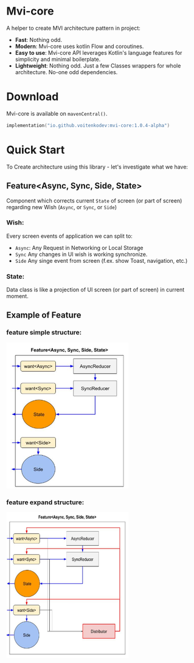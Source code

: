 # **Mvi-core**

A helper to create MVI architecture pattern in project:

- **Fast**: Nothing odd.
- **Modern**: Mvi-core uses kotlin Flow and coroutines.
- **Easy to use**: Mvi-core API leverages Kotlin's language features for simplicity and minimal boilerplate.
- **Lightweight**: Nothing odd. Just a few Classes wrappers for whole architecture. No-one odd dependencies.

# Download
Mvi-core is available on `mavenCentral()`.

```kotlin
implementation("io.github.voitenkodev:mvi-core:1.0.4-alpha")
```

# Quick Start
To Create architecture using this library - let's investigate what we have:
## Feature<Async, Sync, Side, State>
Component which corrects current `State` of screen (or part of screen) regarding new Wish (`Async`, or `Sync`, or `Side`)

### Wish:

Every screen events of application we can split to:
- `Async`: Any Request in Networking or Local Storage
- `Sync` Any changes in UI wish is working synchronize.
- `Side` Any singe event from screen (f.ex. show Toast, navigation, etc.)

### State:

Data class is like a projection of UI screen (or part of screen) in current moment.

## Example of Feature

### feature simple structure:
[<img src="screenshots/feature-simple-structure.jpg" width="321" height = "384" />](screenshots/feature-simple-structure.jpg)
### feature expand structure:
[<img src="screenshots/feature-structure.jpg" width="321" height = "384" />](screenshots/feature-structure.jpg)